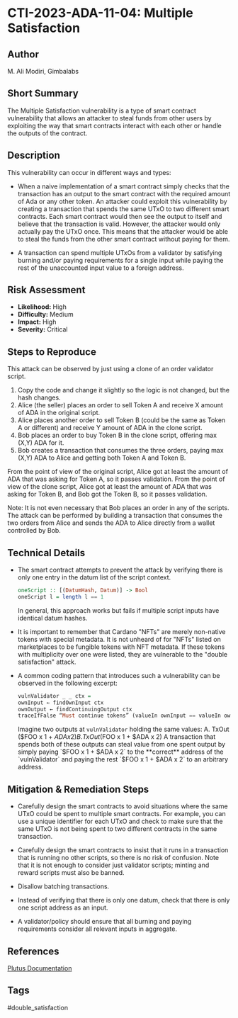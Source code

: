 # CTI-2023-ADA-11-04: Multiple Satisfaction

## Author

M. Ali Modiri, Gimbalabs

## Short Summary

The Multiple Satisfaction vulnerability is a type of smart contract vulnerability that allows an attacker to steal funds from other users by exploiting the way that smart contracts interact with each other or handle the outputs of the contract.

## Description

This vulnerability can occur in different ways and types:

- When a naive implementation of a smart contract simply checks that the transaction has an output to the smart contract with the required amount of Ada or any other token. An attacker could exploit this vulnerability by creating a transaction that spends the same UTxO to two different smart contracts. Each smart contract would then see the output to itself and believe that the transaction is valid. However, the attacker would only actually pay the UTxO once. This means that the attacker would be able to steal the funds from the other smart contract without paying for them.

- A transaction can spend multiple UTxOs from a validator by satisfying burning and/or paying requirements for a single input while paying the rest of the unaccounted input value to a foreign address.

## Risk Assessment

- **Likelihood:** High
- **Difficulty:** Medium
- **Impact:** High
- **Severity:** Critical

## Steps to Reproduce

This attack can be observed by just using a clone of an order validator script.

1. Copy the code and change it slightly so the logic is not changed, but the hash changes.
2. Alice (the seller) places an order to sell Token A and receive X amount of ADA in the original script.
3. Alice places another order to sell Token B (could be the same as Token A or different) and receive Y amount of ADA in the clone script.
4. Bob places an order to buy Token B in the clone script, offering max (X,Y) ADA for it.
5. Bob creates a transaction that consumes the three orders, paying max (X,Y) ADA to Alice and getting both Token A and Token B.

From the point of view of the original script, Alice got at least the amount of ADA that was asking for Token A, so it passes validation. From the point of view of the clone script, Alice got at least the amount of ADA that was asking for Token B, and Bob got the Token B, so it passes validation.

Note: It is not even necessary that Bob places an order in any of the scripts. The attack can be performed by building a transaction that consumes the two orders from Alice and sends the ADA to Alice directly from a wallet controlled by Bob.

## Technical Details

- The smart contract attempts to prevent the attack by verifying there is only one entry in the datum list of the script context.

    ```haskell
    oneScript :: [(DatumHash, Datum)] -> Bool
    oneScript l = length l == 1
    ```

    In general, this approach works but fails if multiple script inputs have identical datum hashes.

- It is important to remember that Cardano "NFTs" are merely non-native tokens with special metadata. It is not unheard of for "NFTs" listed on marketplaces to be fungible tokens with NFT metadata. If these tokens with multiplicity over one were listed, they are vulnerable to the "double satisfaction" attack.

- A common coding pattern that introduces such a vulnerability can be observed in the following excerpt:

    ```haskell
    vulnValidator _ _ ctx =
    ownInput ← findOwnInput ctx
    ownOutput ← findContinuingOutput ctx
    traceIfFalse “Must continue tokens” (valueIn ownInput == valueIn ownOutput)
    ```

    Imagine two outputs at `vulnValidator` holding the same values:
      A. TxOut ($FOO x 1 + $ADA x 2)
      B. TxOut ($FOO x 1 + $ADA x 2)
    A transaction that spends both of these outputs can steal value from one spent output by simply paying `$FOO x 1 + $ADA x 2` to the **correct** address of the `vulnValidator` and paying the rest `$FOO x 1 + $ADA x 2` to an arbitrary address.

## Mitigation & Remediation Steps

- Carefully design the smart contracts to avoid situations where the same UTxO could be spent to multiple smart contracts. For example, you can use a unique identifier for each UTxO and check to make sure that the same UTxO is not being spent to two different contracts in the same transaction.

- Carefully design the smart contracts to insist that it runs in a transaction that is running no other scripts, so there is no risk of confusion. Note that it is not enough to consider just validator scripts; minting and reward scripts must also be banned.

- Disallow batching transactions.

- Instead of verifying that there is only one datum, check that there is only one script address as an input.

- A validator/policy should ensure that all burning and paying requirements consider all relevant inputs in aggregate.

## References

[Plutus Documentation](https://plutus.readthedocs.io/en/latest/reference/writing-scripts/common-weaknesses/double-satisfaction.html)

## Tags

 #double_satisfaction
